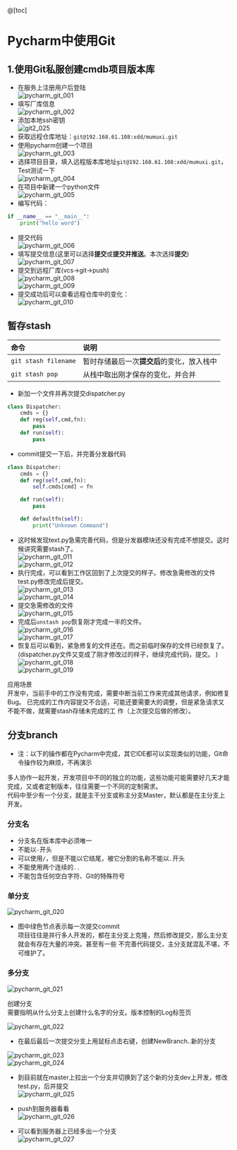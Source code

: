 @[toc]

# Pycharm中使用Git

## 1.使用Git私服创建cmdb项目版本库

* 在服务上注册用户后登陆  
![pycharm_git_001](../img/app/pycharm_git_001.jpg)  
* 填写厂库信息  
![pycharm_git_002](../img/app/pycharm_git_002.jpg)  
* 添加本地ssh密钥  
![git2_025](https://raw.githubusercontent.com/1263351411/xdd.github.io/master/img/app/git2_025.jpg)  
* 获取远程仓库地址：`git@192.168.61.108:xdd/mumuxi.git`  
* 使用pycharm创建一个项目  
![pycharm_git_003](../img/app/pycharm_git_003.jpg)  
* 选择项目目录，填入远程版本库地址`git@192.168.61.108:xdd/mumuxi.git`，Test测试一下  
![pycharm_git_004](../img/app/pycharm_git_004.jpg)  
* 在项目中新建一个python文件  
![pycharm_git_005](../img/app/pycharm_git_005.jpg)  
* 编写代码：  

````python
if __name__ == "__main__":
    print("hello word")
````

* 提交代码  
![pycharm_git_006](../img/app/pycharm_git_006.jpg)  
* 填写提交信息(这里可以选择**提交**或**提交并推送**。本次选择**提交**)  
![pycharm_git_007](../img/app/pycharm_git_007.jpg)  
* 提交到远程厂库(vcs->git->push)  
![pycharm_git_008](../img/app/pycharm_git_008.jpg)  
![pycharm_git_009](../img/app/pycharm_git_009.jpg)  
* 提交成功后可以查看远程仓库中的变化：  
![pycharm_git_010](../img/app/pycharm_git_010.jpg)  

## 暂存stash

|命令|说明|
|:---|:---|
`git stash filename`|暂时存储最后一次**提交后**的变化，放入栈中
`git stash pop`|从栈中取出刚才保存的变化，并合并

* 新加一个文件并再次提交dispatcher.py  

````python
class Dispatcher:
    cmds = {}
    def reg(self,cmd,fn):
        pass
    def run(self):
        pass
````

* commit提交一下后，并完善分发器代码  

````python
class Dispatcher:
    cmds = {}
    def reg(self,cmd,fn):
        self.cmds[cmd] = fn

    def run(self):
        pass

    def defaultfn(self):
        print("Unknown Command")
````

* 这时候发现text.py急需完善代码，但是分发器模块还没有完成不想提交。这时候讲究需要stash了。  
![pycharm_git_011](../img/app/pycharm_git_011.jpg)  
![pycharm_git_012](../img/app/pycharm_git_012.jpg)  
* 执行完成，可以看到工作区回到了上次提交的样子。修改急需修改的文件test.py修改完成后提交。  
![pycharm_git_013](../img/app/pycharm_git_013.jpg)  
![pycharm_git_014](../img/app/pycharm_git_014.jpg)  
* 提交急需修改的文件  
![pycharm_git_015](../img/app/pycharm_git_015.jpg)  
* 完成后`unstash pop`恢复刚才完成一半的文件。  
![pycharm_git_016](../img/app/pycharm_git_016.jpg)  
![pycharm_git_017](../img/app/pycharm_git_017.jpg)  
* 恢复后可以看到，紧急修复的文件还在。而之前临时保存的文件已经恢复了。(dispatcher.py文件又变成了刚才修改过的样子，继续完成代码，提交。 )  
![pycharm_git_018](../img/app/pycharm_git_018.jpg)  
![pycharm_git_019](../img/app/pycharm_git_019.jpg)  

应用场景  
开发中，当前手中的工作没有完成，需要中断当前工作来完成其他请求，例如修复Bug。 已完成的工作内容提交不合适，可能还要需要大的调整，但是紧急请求又不能不做，就需要stash存储未完成的工 作（上次提交后做的修改）。  

## 分支branch

* 注：以下的操作都在Pycharm中完成，其它IDE都可以实现类似的功能，Git命令操作较为麻烦，不再演示  

多人协作一起开发，开发项目中不同的独立的功能，这些功能可能需要好几天才能完成，又或者定制版本，往往需要一个不同的定制需求。  
代码中至少有一个分支，就是主干分支或称主分支Master，默认都是在主分支上开发。  

### 分支名

* 分支名在版本库中必须唯一  
* 不能以`-`开头  
* 可以使用`/`，但是不能以它结尾，被它分割的名称不能以`.`开头  
* 不能使用两个连续的`..`  
* 不能包含任何空白字符、Git的特殊符号  

### 单分支

![pycharm_git_020](../img/app/pycharm_git_020.jpg)  

* 图中绿色节点表示每一次提交commit  
项目往往是并行多人开发的，都在主分支上克隆，然后修改提交，那么主分支就会有存在大量的冲突。甚至有一些 不完善代码提交，主分支就混乱不堪，不可维护了。  

### 多分支

![pycharm_git_021](../img/app/pycharm_git_021.jpg)  

创建分支  
需要指明从什么分支上创建什么名字的分支。版本控制的Log标签页  

![pycharm_git_022](../img/app/pycharm_git_022.jpg)  

* 在最后最后一次提交分支上用鼠标点击右键，创建NewBranch..新的分支  

![pycharm_git_023](../img/app/pycharm_git_023.jpg)  
![pycharm_git_024](../img/app/pycharm_git_024.jpg)  

* 到目前就在master上拉出一个分支并切换到了这个新的分支dev上开发，修改test.py，后并提交  
![pycharm_git_025](../img/app/pycharm_git_025.jpg)  

* push到服务器看看  
![pycharm_git_026](../img/app/pycharm_git_026.jpg)  
* 可以看到服务器上已经多出一个分支  
![pycharm_git_027](../img/app/pycharm_git_027.jpg)  







